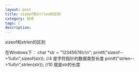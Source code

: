 ```yaml
---
layout: post
title: sizeof和strlen的区别 
category: 技术
tags: C 
description: 
---
```



sizeof和strlen的区别      

 在Windows下：
 char *str = "12345678\r\n";
	printf("sizeof-->%d\n",sizeof(str));  //4  是字符指针的数据类型长度 
	printf("strlen-->%d\n",strlen(str));  //10 就是str的长度